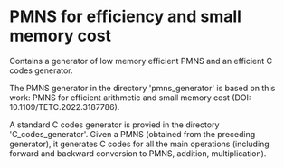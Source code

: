 # PMNS for efficiency and small memory cost

Contains a generator of low memory efficient PMNS and an efficient C codes generator.

The PMNS generator in the directory 'pmns_generator' is based on this work: PMNS for efficient arithmetic and small memory cost (DOI: 10.1109/TETC.2022.3187786).

A standard C codes generator is provied in the directory 'C_codes_generator'. Given a PMNS (obtained from the preceding generator), it generates C codes for all the main operations (including forward and backward conversion to PMNS, addition, multiplication).
